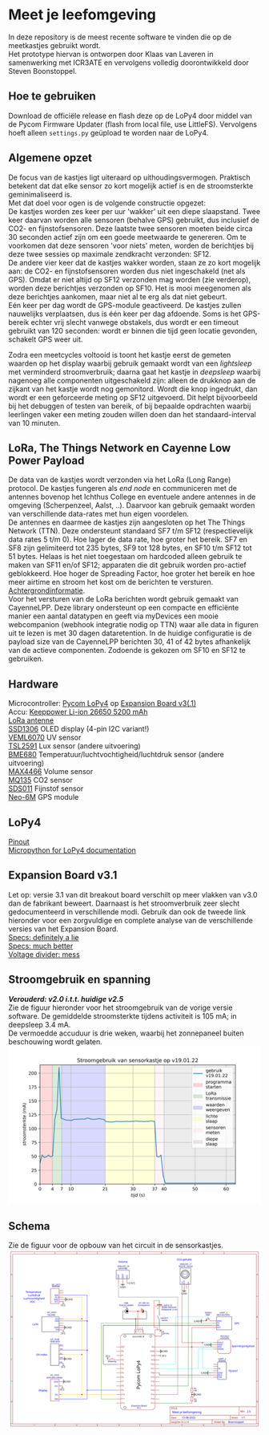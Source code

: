 # Meet je leefomgeving
In deze repository is de meest recente software te vinden die op de meetkastjes gebruikt wordt.  
Het prototype hiervan is ontworpen door Klaas van Laveren in samenwerking met ICR3ATE en vervolgens volledig doorontwikkeld door Steven Boonstoppel.  

## Hoe te gebruiken
Download de officiële release en flash deze op de LoPy4 door middel van de Pycom Firmware Updater (flash from local file, use LittleFS). Vervolgens hoeft alleen `settings.py` geüpload te worden naar de LoPy4.

## Algemene opzet
De focus van de kastjes ligt uiteraard op uithoudingsvermogen. Praktisch betekent dat dat elke sensor zo kort mogelijk actief is en de stroomsterkte geminimaliseerd is.  
Met dat doel voor ogen is de volgende constructie opgezet:  
De kastjes worden zes keer per uur 'wakker' uit een diepe slaapstand. Twee keer daarvan worden alle sensoren (behalve GPS) gebruikt, dus inclusief de CO2- en fijnstofsensoren. Deze laatste twee sensoren moeten beide circa 30 seconden actief zijn om een goede meetwaarde te genereren. Om te voorkomen dat deze sensoren 'voor niets' meten, worden de berichtjes bij deze twee sessies op maximale zendkracht verzonden: SF12.  
De andere vier keer dat de kastjes wakker worden, staan ze zo kort mogelijk aan: de CO2- en fijnstofsensoren worden dus niet ingeschakeld (net als GPS). Omdat er niet altijd op SF12 verzonden mag worden (zie verderop), worden deze berichtjes verzonden op SF10. Het is mooi meegenomen als deze berichtjes aankomen, maar niet al te erg als dat niet gebeurt.  
Eén keer per dag wordt de GPS-module geactiveerd. De kastjes zullen nauwelijks verplaatsen, dus is één keer per dag afdoende. Soms is het GPS-bereik echter vrij slecht vanwege obstakels, dus wordt er een timeout gebruikt van 120 seconden: wordt er binnen die tijd geen locatie gevonden, schakelt GPS weer uit.

Zodra een meetcycles voltooid is toont het kastje eerst de gemeten waarden op het display waarbij gebruik gemaakt wordt van een *lightsleep* met verminderd stroomverbruik; daarna gaat het kastje in *deepsleep* waarbij nagenoeg alle componenten uitgeschakeld zijn: alleen de drukknop aan de zijkant van het kastje wordt nog gemonitord. Wordt die knop ingedrukt, dan wordt er een geforceerde meting op SF12 uitgevoerd. Dit helpt bijvoorbeeld bij het debuggen of testen van bereik, of bij bepaalde opdrachten waarbij leerlingen vaker een meting zouden willen doen dan het standaard-interval van 10 minuten.

## LoRa, The Things Network en Cayenne Low Power Payload
De data van de kastjes wordt verzonden via het LoRa (Long Range) protocol. De kastjes fungeren als *end node* en communiceren met de antennes bovenop het Ichthus College en eventuele andere antennes in de omgeving (Scherpenzeel, Aalst, ..). Daarvoor kan gebruik gemaakt worden van verschillende data-rates met hun eigen voordelen.  
De antennes en daarmee de kastjes zijn aangesloten op het The Things Network (TTN). Deze ondersteunt standaard SF7 t/m SF12 (respectievelijk data rates 5 t/m 0). Hoe lager de data rate, hoe groter het bereik. SF7 en SF8 zijn gelimiteerd tot 235 bytes, SF9 tot 128 bytes, en SF10 t/m SF12 tot 51 bytes. Helaas is het niet toegestaan om hardcoded alleen gebruik te maken van SF11 en/of SF12; apparaten die dit gebruik worden pro-actief geblokkeerd. Hoe hoger de Spreading Factor, hoe groter het bereik en hoe meer airtime en stroom het kost om de berichten te versturen. [Achtergrondinformatie](https://www.thethingsnetwork.org/forum/t/fair-use-policy-explained/1300).  
Voor het versturen van de LoRa berichten wordt gebruik gemaakt van CayenneLPP. Deze library ondersteunt op een compacte en efficiënte manier een aantal datatypen en geeft via myDevices een mooie webcompanion (webhook integratie nodig op TTN) waar alle data in figuren uit te lezen is met 30 dagen dataretention. In de huidige configuratie is de payload size van de CayenneLPP berichten 30, 41 of 42 bytes afhankelijk van de actieve componenten. Zodoende is gekozen om SF10 en SF12 te gebruiken.

## Hardware
Microcontroller: [Pycom LoPy4](https://pycom.io/product/lopy4/) op [Expansion Board v3(.1)](https://pycom.io/product/expansion-board-3-0/)  
Accu: [Keeppower Li-ion 26650 5200 mAh](https://www.keeppower.com.cn/products_detail.php?id=481)  
[LoRa antenne](https://www.antratek.nl/lora-antenna-kit?SID=afm3oiikld84flf5jkrgt1p1m7)  
[SSD1306](https://nl.aliexpress.com/item/32896971385.html?spm=a2g0o.productlist.0.0.52524abb6baLoT&algo_pvid=5b69281b-2a48-4f4a-8713-6caac2c8ef4f&algo_exp_id=5b69281b-2a48-4f4a-8713-6caac2c8ef4f-0&pdp_ext_f=%7B%22sku_id%22%3A%2210000001875162581%22%7D&pdp_pi=-1%3B1.86%3B-1%3BEUR+0.94%40salePrice%3BEUR%3Bsearch-mainSearch) OLED display (4-pin I2C variant!)  
[VEML6070](https://www.adafruit.com/product/2899) UV sensor  
[TSL2591](https://www.adafruit.com/product/1980) Lux sensor (andere uitvoering)  
[BME680](https://www.adafruit.com/product/3660) Temperatuur/luchtvochtigheid/luchtdruk sensor (andere uitvoering)  
[MAX4466](https://www.tinytronics.nl/shop/nl/sensoren/geluid/max4466-microfoon-versterker-module-met-microfoon) Volume sensor  
[MQ135](https://www.tinytronics.nl/shop/nl/sensoren/lucht/gas/mq-135-gas-sensor-module) CO2 sensor  
[SDS011](https://www.tinytronics.nl/shop/nl/sensoren/lucht/stof/nova-sds011-hoge-precisie-laser-stofsensor) Fijnstof sensor  
[Neo-6M](https://www.tinytronics.nl/shop/nl/communicatie-en-signalen/draadloos/gps/modules/gy-neo6mv2-gps-module) GPS module  

## LoPy4
[Pinout](https://docs.pycom.io/datasheets/development/lopy4/)  
[Micropython for LoPy4 documentation](https://docs.pycom.io/firmwareapi/)  

## Expansion Board v3.1
Let op: versie 3.1 van dit breakout board verschilt op meer vlakken van v3.0 dan de fabrikant beweert. Daarnaast is het stroomverbruik zeer slecht gedocumenteerd in verschillende modi. Gebruik dan ook de tweede link hieronder voor een zorgvuldige en complete analyse van de verschillende versies van het Expansion Board.  
[Specs: definitely a lie](https://docs.pycom.io/datasheets/expansionboards/expansion3/)  
[Specs: much better](https://gitlab.com/rcolistete/micropython-samples/-/blob/master/Pycom/Using_Expansion_Board_en.md)  
[Voltage divider: mess](https://community.hiveeyes.org/t/batterieuberwachung-voltage-divider-und-attenuation-fur-micropython-firmware/2128/46?page=2)  

## Stroomgebruik en spanning
***Verouderd: v2.0 i.t.t. huidige v2.5***  
Zie de figuur hieronder voor het stroomgebruik van de vorige versie software. De gemiddelde stroomsterkte tijdens activiteit is 105 mA; in deepsleep 3.4 mA.  
De vermoedde accuduur is drie weken, waarbij het zonnepaneel buiten beschouwing wordt gelaten.  
![Stroomgebruik MJLO-12 op v19.01.22](Stroomgebruik_v19_01_22.png)

## Schema
Zie de figuur voor de opbouw van het circuit in de sensorkastjes.
![Schematic v2.5 15-08-2022](Schematic_Meet_je_leefomgeving_2022-09-01.svg)

